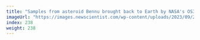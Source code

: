 ```yaml
---
title: "Samples from asteroid Bennu brought back to Earth by NASA's OSIRIS-REx"
imageUrl: "https://images.newscientist.com/wp-content/uploads/2023/09/25095823/SEI_173228947.jpg?width=788"
index: 238
weight: 238
---
```

